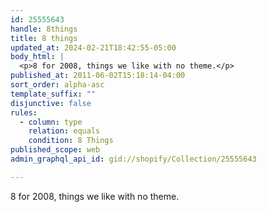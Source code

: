 ```yaml
---
id: 25555643
handle: 8things
title: 8 things
updated_at: 2024-02-21T18:42:55-05:00
body_html: |
  <p>8 for 2008, things we like with no theme.</p>
published_at: 2011-06-02T15:18:14-04:00
sort_order: alpha-asc
template_suffix: ""
disjunctive: false
rules:
  - column: type
    relation: equals
    condition: 8 Things
published_scope: web
admin_graphql_api_id: gid://shopify/Collection/25555643

---
```


8 for 2008, things we like with no theme.